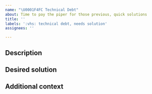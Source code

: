 ```yaml
---
name: "\U0001F4FC Technical Debt"
about: Time to pay the piper for those previous, quick solutions
title: ''
labels: ':vhs: technical debt, needs solution'
assignees: ''

---
```


## Description


## Desired solution


## Additional context
